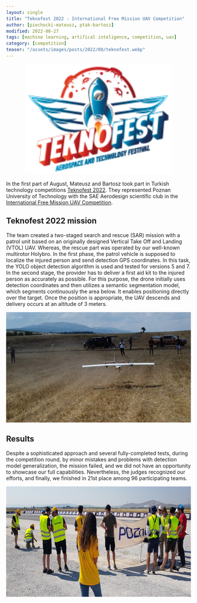 ```yaml
---
layout: single
title: "Teknofest 2022 - International Free Mission UAV Competition"
author: [piechocki-mateusz, ptak-bartosz]
modified: 2022-08-27
tags: [machine learning, artifical inteligence, competition, uav]
category: [competition]
teaser: "/assets/images/posts/2022/08/teknofest.webp"
---
```


<p align="center">
    <img src="/assets/images/posts/2022/08/teknofest.webp" height="300px" />
</p>

In the first part of August, Mateusz and Bartosz took part in Turkish technology competitions [Teknofest 2022](https://www.teknofest.org/en/). They represented Poznan University of Technology with the SAE Aerodesign scientific club in the [International Free Mission UAV Competition](https://www.teknofest.org/en/competitions/competition/93).

## Teknofest 2022 mission

The team created a two-staged search and rescue (SAR) mission with a patrol unit based on an originally designed Vertical Take Off and Landing (VTOL) UAV. Whereas, the rescue part was operated by our well-known multirotor Holybro. In the first phase, the patrol vehicle is supposed to localize the injured person and send detection GPS coordinates. In this task, the YOLO object detection algorithm is used and tested for versions 5 and 7. In the second stage, the provider has to deliver a first aid kit to the injured person as accurately as possible. For this purpose, the drone initially uses detection coordinates and then utilizes a semantic segmentation model, which segments continuously the area below. It enables positioning directly over the target. Once the position is appropriate, the UAV descends and delivery occurs at an altitude of 3 meters.

<p align="center">
    <img src="/assets/images/posts/2022/08/vtol.webp" height="300px" />
</p>

## Results

Despite a sophisticated approach and several fully-completed tests, during the competition round, by minor mistakes and problems with detection model generalization, the mission failed, and we did not have an opportunity to showcase our full capabilities. Nevertheless, the judges recognized our efforts, and finally, we finished in 21st place among 96 participating teams.

<p align="center">
    <img src="/assets/images/posts/2022/08/teknofest_team.webp" height="300px" />
</p>
